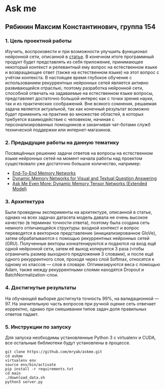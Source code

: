 # Ask me
## Рябинин Максим Константинович, группа 154

### 1. Цель проектной работы
  
  Изучить, воспроизвести и при возможности улучшить функционал нейронной сети, описанной в [статье](https://arxiv.org/pdf/1506.07285.pdf). В конечном итоге программный продукт будет представлять из себя приложение, принимающее некоторый контекст и релевантный ему вопрос на естественном языке и возвращающее ответ (также на естественном языке) на этот вопрос с учётом контекста. В настоящее время глубокое обучение с использованием рекуррентных нейронных сетей является активно развивающейся отраслью, поэтому разработка нейронной сети, способной отвечать на задаваемые на естественном языке вопросы, представляет достаточно большой интерес как с точки зрения науки, так и из практических соображений. Вне всякого сомнения, решаемая задача является актуальной, так как конечный результат возможно будет применить на практике во множестве областей, в которых требуется взаимодействие с человеком, начиная с персонализированных помощников и заканчивая чат-ботами служб технической поддержки или интернет-магазинов.

### 2. Предыдущие работы на данную тематику

Посвящённых решению задачи ответов на вопросы на естественном языке нейронных сетей на момент начала работы над проектом существовало уже достаточно большое количество, например: 
* [End-To-End Memory Networks](https://arxiv.org/abs/1503.08895)
* [Dynamic Memory Networks for Visual and Textual Question Answering](https://arxiv.org/abs/1603.01417)
* [Ask Me Even More: Dynamic Memory Tensor Networks (Extended Model)](https://arxiv.org/abs/1703.03939)

### 3. Архитектура

Были проведены эксперименты на архитектуре, описанной в статье, однако на всех задачах датасета модель давала не очень высокое качество (в терминах точности ответа), поэтому была создана сеть немного отличающейся структуры: входной контекст и вопрос переводятся в векторное представление (инициализированное GloVe), затем обрабатываются с помощью рекуррентных нейронных сетей (GRU). Полученные векторы конкатенируются и подаются на вход ещё одной нейронной сети, затем её выход копируется 3 раза (чтобы ограничить размер выходного предложения 3 словами), и после ещё одного рекуррентного слоя, проходя через слой Softmax, относятся к одному из классов — слов в словаре. Оптимизируются веса с помощью Adam, также между рекуррентными слоями находятся Dropout и BatchNormalization-слои.

### 4. Достигнутые результаты

На обучающей выборке достигнута точность 99%, на валидационной — 97. На значительную часть вопросов при ручной оценке сеть отвечает корректно, однако при смешивании типов задач доля правильных ответов падает.

### 5. Инструкции по запуску

Для запуска необходимы установленные Python 3 с virtualenv и CUDA, все остальные библиотеки будут установлены в процессе.

```
git clone https://github.com/mryab/askme.git
cd askme
virtualenv env
source env/bin/activate
pip install -r requirements.txt
cd main
./download_data.sh
python3 server.py
```
  
